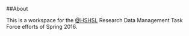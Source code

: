 ##About

This is a workspace for the [@HSHSL](https://github.com/hshsl) Research Data Management Task Force efforts of Spring 2016.

